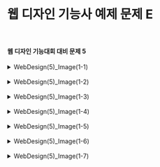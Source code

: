 <h1>웹 디자인 기능사 예제 문제 E</h1><br>
<h4>웹 디자인 기능대회 대비 문제 5</h4>
<details>
  <summary>WebDesign(5)_Image(1-1)</summary>
  문제 5-1 (철길 마을 Image 5-1)
  
  ![image](https://github.com/user-attachments/assets/20c5295b-9fec-4e5b-a722-d08af7f1181f)
</details>
<br>
<details>
  <summary>WebDesign(5)_Image(1-2)</summary>
  문제 5-2 (철길 마을 Image 5-2)
  
  ![image](https://github.com/user-attachments/assets/dbb00e76-37f6-4c77-8376-dae93d58c2f4)
</details>
<br>
<details>
  <summary>WebDesign(5)_Image(1-3)</summary>
  문제 5-3 (철길 마을 Image 5-3)
  
  ![image](https://github.com/user-attachments/assets/ff413a8d-f0a7-4923-8c5b-cab8a7afe0fc)
</details>
<br>
<details>
  <summary>WebDesign(5)_Image(1-4)</summary>
  문제5-4 (철길 마을 Image 5-4)
  
  ![image](https://github.com/user-attachments/assets/0d7a3fb0-2b5e-411d-940c-570c8fc7c065)
</details>
<br>
<details>
  <summary>WebDesign(5)_Image(1-5)</summary>
  문제5-5 (철길 마을 Image 5-5)
  
  ![image](https://github.com/user-attachments/assets/6c772efa-6baa-4f98-a291-eba39ed53e6d)
</details>
<br>
<details>
  <summary>WebDesign(5)_Image(1-6)</summary>
  문제5-6 (철길 마을 Image 5-6)
  
  ![image](https://github.com/user-attachments/assets/fb8fce3e-ea56-499e-8000-a6c65c95346d)
</details>
<br>
<details>
  <summary>WebDesign(5)_Image(1-7)</summary>
  문제5-7 (철길 마을 Image 5-7)
  
  ![image](https://github.com/user-attachments/assets/06ffbb26-a80d-43b1-94a7-06325e1d8bc4)
</details>

